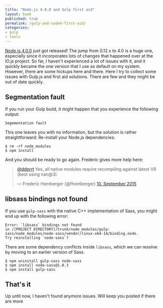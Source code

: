 ```yaml
---
title: "Node.js 4.0.0 and Gulp first aid"
layout: book
published: true
permalink: /gulp-and-node4-first-aid/
categories:
- gulp
- tools
---
```


[Node.js 4.0.0](https://nodejs.org/en/blog/release/v4.0.0/) just got released! The jump from 0.12.x
to 4.0 is a huge one, especially since it incorporates lots of changes that happened
over at the IO.js project. So far, I haven't experienced a lot of issues with it, and it
quickly became the one version that I use as default on my system. However, there are some
hickups here and there. Here I try to collect some issues with Gulp.js and first aid
solutions. There are few and they might be out of date quickly.

## Segmentation fault

If you run your Gulp build, it might happen that you experience the following output:

```
Segementation fault
```

This one leaves you with no information, but the solution is rather straightforward:
Re-install your Node.js dependencies:

```
$ rm -rf node_modules
$ npm install
```

And you should be ready to go again. Frederic gives more help here:

<blockquote class="twitter-tweet" lang="de"><p lang="en" dir="ltr"><a href="https://twitter.com/ddprrt">@ddprrt</a> Yes, all native modules require recompiling against latest V8 (best using nan@3).</p>&mdash; Frederic Hemberger (@fhemberger) <a href="https://twitter.com/fhemberger/status/641981760688005120">10. September 2015</a></blockquote>
<script async src="//platform.twitter.com/widgets.js" charset="utf-8"></script>

## libsass bindings not found

If you use `gulp-sass` with the native C++ implementation of Sass, you might end up
with the following error:

```
Error: `libsass` bindings not found
in /[PROJECT DIRECTORY]/trunk/node_modules/gulp-sass/node_modules/node-sass/vendor/linux-x64-14/binding.node.
Try reinstalling `node-sass`?
```

There are some dependency conflicts inside `libsass`, which we can resolve by moving
to an earlier version of Sass.

```
$ npm uninstall gulp-sass node-sass
$ npm install node-sass@1.0.3
$ npm install gulp-sass
```

## That's it

Up until now, I haven't found anymore issues. Will keep you posted if there are more
